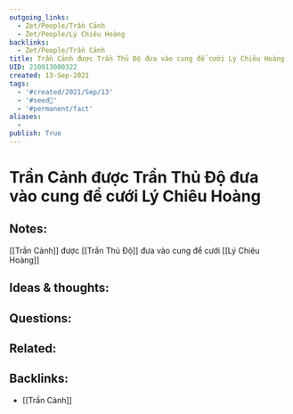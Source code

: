 ```yaml
---
outgoing_links:
  - Zet/People/Trần Cảnh
  - Zet/People/Lý Chiêu Hoàng
backlinks:
  - Zet/People/Trần Cảnh
title: Trần Cảnh được Trần Thủ Độ đưa vào cung để cưới Lý Chiêu Hoàng
UID: 210913000322
created: 13-Sep-2021
tags:
  - '#created/2021/Sep/13'
  - '#seed🥜'
  - '#permanent/fact'
aliases:
  - 
publish: True
---
```

# Trần Cảnh được Trần Thủ Độ đưa vào cung để cưới Lý Chiêu Hoàng

## Notes:
[[Trần Cảnh]] được [[Trần Thủ Độ]] đưa vào cung để cưới [[Lý Chiêu Hoàng]]

## Ideas & thoughts:

## Questions:

## Related:

## Backlinks:
- [[Trần Cảnh]]
